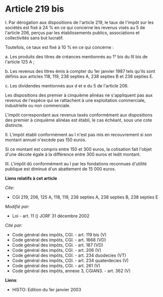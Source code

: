 # Article 219 bis

I. Par dérogation aux dispositions de l'article 219, le taux de l'impôt sur les sociétés est fixé à 24 % en ce qui concerne
les revenus visés au 5 de l'article 206, perçus par les établissements publics, associations et collectivités sans but
lucratif.

Toutefois, ce taux est fixé à 10 % en ce qui concerne :

a. Les produits des titres de créances mentionnés au 1° bis du III bis de l'article 125 A ;

b. Les revenus des titres émis à compter du 1er janvier 1987 tels qu'ils sont définis aux articles 118, 119, 238 septies A,
238 septies B et 238 septies E.

c. Les dividendes mentionnés aux d et e du 5 de l'article 206.

Les dispositions  des premier à cinquième alinéas ne s'appliquent pas aux revenus de l'espèce qui se rattachent à une
exploitation commerciale, industrielle ou non commerciale.

L'impôt correspondant aux revenus taxés conformément aux dispositions des premier à cinquième alinéas est établi, le cas
échéant, sous une cote distincte.

II. L'impôt établi conformément au I n'est pas mis en recouvrement si son montant annuel n'excède pas 150 euros.

Si ce montant est compris entre 150 et 300 euros, la cotisation fait l'objet d'une décote égale à la différence entre 300
euros et ledit montant.

III. L'impôt dû conformément au I par les fondations reconnues d'utilité publique est diminué d'un abattement de 15 000
euros.

**Liens relatifs à cet article**

_Cite_:

  - CGI 219, 206, 125 A, 118, 119, 238 septies A, 238 septies B, 238 septies E

_Modifié par_:

  - Loi - art. 11 () JORF 31 décembre 2002

_Cité par_:

  - Code général des impôts, CGI. - art. 119 bis (V)
  - Code général des impôts, CGI. - art. 1668 (VD)
  - Code général des impôts, CGI. - art. 187 (VD)
  - Code général des impôts, CGI. - art. 206 (V)
  - Code général des impôts, CGI. - art. 234 duodecies (VT)
  - Code général des impôts, CGI. - art. 234 quaterdecies (V)
  - Code général des impôts, CGI. - art. 261 (V)
  - Code général des impôts, annexe 3, CGIAN3. - art. 362 (V)

**Liens**:

  - HISTO: Edition du 1er janvier 2003
